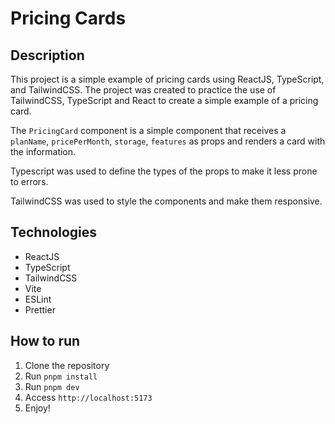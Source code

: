 # Pricing Cards

## Description

This project is a simple example of pricing cards using ReactJS, TypeScript, and TailwindCSS. The project was created to practice the use of TailwindCSS, TypeScript and React to create a simple example of a pricing card.

The `PricingCard` component is a simple component that receives a `planName`, `pricePerMonth`, `storage`, `features` as props and renders a card with the information.

Typescript was used to define the types of the props to make it less prone to errors.

TailwindCSS was used to style the components and make them responsive.

## Technologies

- ReactJS
- TypeScript
- TailwindCSS
- Vite
- ESLint
- Prettier

## How to run

1. Clone the repository
2. Run `pnpm install`
3. Run `pnpm dev`
4. Access `http://localhost:5173`
5. Enjoy!
